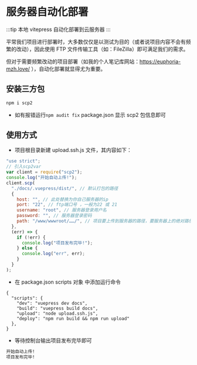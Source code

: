 # 服务器自动化部署

:::tip
本地 vitepress 自动化部署到云服务器
:::

平常我们项目进行部署时，大多数仅仅是以测试为目的（或者说项目内容不会有频繁的改动），因此使用 FTP 文件传输工具（如：FileZilla）即可满足我们的需求。

但对于需要频繁改动的项目部署（如我的个人笔记库网站：https://euphoria-mzh.love/ ），自动化部署就显得尤为重要。

## 安装三方包

```sh
npm i scp2
```

- 如有报错运行`npm audit fix` package.json 显示 scp2 包信息即可

## 使用方式

- 项目根目录新建 upload.ssh.js 文件，其内容如下：

```js
"use strict";
// 引入scp2var
var client = require("scp2");
console.log("开始自动上传!");
client.scp(
  "./docs/.vuepress/dist/", // 默认打包的路径
  {
    host: "", // 此处替换为你自己服务器的ip
    port: "22", // ftp端口号 ，一般为22 或 21
    username: "root", // 服务器登录用户名
    password: "", // 服务器登录密码
    path: "/www/wwwroot/……/", // 项目要上传到服务器的路径，要服务器上的绝对路径
  },
  (err) => {
    if (!err) {
      console.log("项目发布完毕!");
    } else {
      console.log("err", err);
    }
  }
);
```

- 在 package.json scripts 对象 中添加运行命令

```js{5-6}
{
  "scripts": {
    "dev": "vuepress dev docs",
    "build": "vuepress build docs",
    "upload": "node upload.ssh.js",
    "deploy": "npm run build && npm run upload"
  },
}
```

- 等待控制台输出项目发布完毕即可

```sh
开始自动上传!
项目发布完毕!
```
